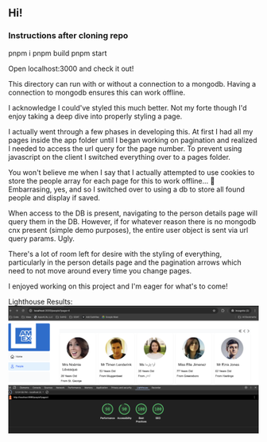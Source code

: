 ## Hi!

### Instructions after cloning repo

pnpm i
pnpm build
pnpm start

Open localhost:3000 and check it out!

This directory can run with or without a connection to a mongodb. Having a connection to mongodb ensures this can work offline.

I acknowledge I could've styled this much better. Not my forte though I'd enjoy taking a deep dive into properly styling a page.

I actually went through a few phases in developing this. At first I had all my pages inside the app folder until I began working on pagination and realized I needed to access the url query for the page number. To prevent using javascript on the client I switched everything over to a pages folder.

You won't believe me when I say that I actually attempted to use cookies to store the people array for each page for this to work offline... 🤦
Embarrasing, yes, and so I switched over to using a db to store all found people and display if saved.

When access to the DB is present, navigating to the person details page will query them in the DB. However, if for whatever reason there is no mongodb cnx present (simple demo purposes), the entire user object is sent via url query params. Ugly.

There's a lot of room left for desire with the styling of everything, particularly in the person details page and the pagination arrows which need to not move around every time you change pages.

I enjoyed working on this project and I'm eager for what's to come!

Lighthouse Results:
![Lighthouse Results](./public/lighthouse-screenshot.png?raw=true)
